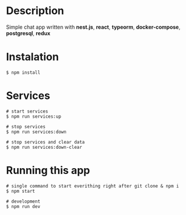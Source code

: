 # Description
Simple chat app written with **nest.js**, **react**, **typeorm**, **docker-compose**, **postgresql**, **redux**


# Instalation
```
$ npm install
```

# Services
```
# start services
$ npm run services:up

# stop services
$ npm run services:down

# stop services and clear data
$ npm run services:down-clear
```

# Running this app
```
# single command to start everithing right after git clone & npm i
$ npm start 

# development
$ npm run dev
```